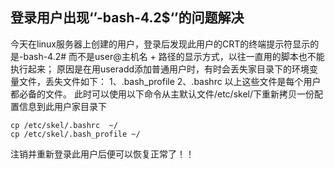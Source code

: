 ## 登录用户出现‘’-bash-4.2$‘’的问题解决

今天在linux服务器上创建的用户，登录后发现此用户的CRT的终端提示符显示的是-bash-4.2# 而不是user@主机名 + 路径的显示方式，以往一直用的脚本也不能执行起来；
原因是在用useradd添加普通用户时，有时会丢失家目录下的环境变量文件，丢失文件如下：
1、.bash_profile
2、.bashrc
以上这些文件是每个用户都必备的文件。
此时可以使用以下命令从主默认文件/etc/skel/下重新拷贝一份配置信息到此用户家目录下

```shell
cp /etc/skel/.bashrc  ~/
cp /etc/skel/.bash_profile ~/
```

注销并重新登录此用户后便可以恢复正常了！！

